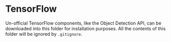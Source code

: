 # TensorFlow

Un-official TensorFlow components, like the Object Detection API, can be downloaded into this folder for
installation purposes. All the contents of this folder will be ignored by `.gitignore`.
